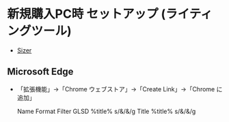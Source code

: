 # 新規購入PC時 セットアップ (ライティングツール)

- [Sizer](http://www.brianapps.net/sizer/)

## Microsoft Edge

- 「拡張機能」→「Chrome ウェブストア」→「Create Link」→「Chrome に追加」

    Name    Format                                  Filter
    GLSD    <access ref="%url%">%title%</access>    s/&/&amp;/g
    Title   %title%                                 s/&/&amp;/g
